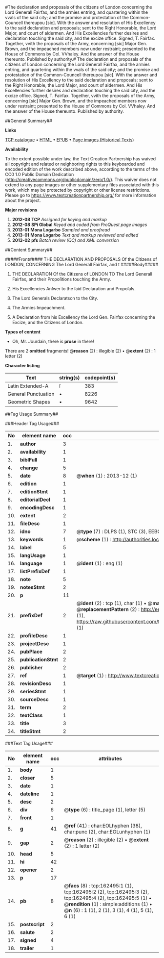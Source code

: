 #The declaration and proposals of the citizens of London concerning the Lord Generall Fairfax, and the armies entring, and quartering within the vvals of the said city; and the promise and protestation of the Common-Councell thereupou [sic]. With the answer and resolution of His Excellency to the said declaration and proposals; sent to the Right Honorable, the Lord Major, and court of aldermen. And His Excellencies further desires and declaration touching the said city, and the excize office. Signed, T. Fairfax. Together, vvith the proposals of the Army, eoncerning [sic] Major Gen. Brown, and the impeached members now under restraint; presented to the House of Commons by Col. VVhaley. And the answer of the House thereunto. Published by authority.#
The declaration and proposals of the citizens of London concerning the Lord Generall Fairfax, and the armies entring, and quartering within the vvals of the said city; and the promise and protestation of the Common-Councell thereupou [sic]. With the answer and resolution of His Excellency to the said declaration and proposals; sent to the Right Honorable, the Lord Major, and court of aldermen. And His Excellencies further desires and declaration touching the said city, and the excize office. Signed, T. Fairfax. Together, vvith the proposals of the Army, eoncerning [sic] Major Gen. Brown, and the impeached members now under restraint; presented to the House of Commons by Col. VVhaley. And the answer of the House thereunto. Published by authority.

##General Summary##

**Links**

[TCP catalogue](http://www.ota.ox.ac.uk/tcp/)  • 
[HTML](http://tei.it.ox.ac.uk/tcp/Texts-HTML/free/A82/A82044.html)  • 
[EPUB](http://tei.it.ox.ac.uk/tcp/Texts-EPUB/free/A82/A82044.epub) • 
[Page images (Historical Texts)](https://historicaltexts.jisc.ac.uk/eebo-99864843e)

**Availability**

To the extent possible under law, the Text Creation Partnership has waived all copyright and related or neighboring rights to this keyboarded and encoded edition of the work described above, according to the terms of the CC0 1.0 Public Domain Dedication (http://creativecommons.org/publicdomain/zero/1.0/). This waiver does not extend to any page images or other supplementary files associated with this work, which may be protected by copyright or other license restrictions. Please go to https://www.textcreationpartnership.org/ for more information about the project.

**Major revisions**

1. __2012-08__ __TCP__ *Assigned for keying and markup*
1. __2012-08__ __SPi Global__ *Keyed and coded from ProQuest page images*
1. __2013-01__ __Mona Logarbo__ *Sampled and proofread*
1. __2013-01__ __Mona Logarbo__ *Text and markup reviewed and edited*
1. __2013-02__ __pfs__ *Batch review (QC) and XML conversion*

##Content Summary##

#####Front#####
THE DECLARATION AND PROPOSALS Of the Citizens of LONDON, CONCERNING The Lord Generall Fairfax, and t
#####Body#####

1. THE DECLARATION Of the Citizens of LONDON TO The Lord Generall Fairfax, and their Propoſitions touching the Army.

1. His Excellencies Anſwer to the ſaid Declaration and Propoſals.

1. The Lord Generals Declaratson to the City.

1. The Armies Impeachment.

1. A Declaration from his Excellency the Lord Gen. Fairfax concerning the Excize, and the Citizens of London.

**Types of content**

  * Oh, Mr. Jourdain, there is **prose** in there!

There are 2 **omitted** fragments! 
 @__reason__ (2) : illegible (2)  •  @__extent__ (2) : 1 letter (2)

**Character listing**


|Text|string(s)|codepoint(s)|
|---|---|---|
|Latin Extended-A|ſ|383|
|General Punctuation|•|8226|
|Geometric Shapes|▪|9642|

##Tag Usage Summary##

###Header Tag Usage###

|No|element name|occ|attributes|
|---|---|---|---|
|1.|__author__|3||
|2.|__availability__|1||
|3.|__biblFull__|1||
|4.|__change__|5||
|5.|__date__|8| @__when__ (1) : 2013-12 (1)|
|6.|__edition__|1||
|7.|__editionStmt__|1||
|8.|__editorialDecl__|1||
|9.|__encodingDesc__|1||
|10.|__extent__|2||
|11.|__fileDesc__|1||
|12.|__idno__|7| @__type__ (7) : DLPS (1), STC (3), EEBO-CITATION (1), PROQUEST (1), VID (1)|
|13.|__keywords__|1| @__scheme__ (1) : http://authorities.loc.gov/ (1)|
|14.|__label__|5||
|15.|__langUsage__|1||
|16.|__language__|1| @__ident__ (1) : eng (1)|
|17.|__listPrefixDef__|1||
|18.|__note__|5||
|19.|__notesStmt__|2||
|20.|__p__|11||
|21.|__prefixDef__|2| @__ident__ (2) : tcp (1), char (1)  •  @__matchPattern__ (2) : ([0-9\-]+):([0-9IVX]+) (1), (.+) (1)  •  @__replacementPattern__ (2) : http://eebo.chadwyck.com/downloadtiff?vid=$1&page=$2 (1), https://raw.githubusercontent.com/textcreationpartnership/Texts/master/tcpchars.xml#$1 (1)|
|22.|__profileDesc__|1||
|23.|__projectDesc__|1||
|24.|__pubPlace__|2||
|25.|__publicationStmt__|2||
|26.|__publisher__|2||
|27.|__ref__|1| @__target__ (1) : http://www.textcreationpartnership.org/docs/. (1)|
|28.|__revisionDesc__|1||
|29.|__seriesStmt__|1||
|30.|__sourceDesc__|1||
|31.|__term__|2||
|32.|__textClass__|1||
|33.|__title__|3||
|34.|__titleStmt__|2||


###Text Tag Usage###

|No|element name|occ|attributes|
|---|---|---|---|
|1.|__body__|1||
|2.|__closer__|5||
|3.|__date__|1||
|4.|__dateline__|1||
|5.|__desc__|2||
|6.|__div__|6| @__type__ (6) : title_page (1), letter (5)|
|7.|__front__|1||
|8.|__g__|41| @__ref__ (41) : char:EOLhyphen (38), char:punc (2), char:EOLunhyphen (1)|
|9.|__gap__|2| @__reason__ (2) : illegible (2)  •  @__extent__ (2) : 1 letter (2)|
|10.|__head__|5||
|11.|__hi__|42||
|12.|__opener__|2||
|13.|__p__|17||
|14.|__pb__|8| @__facs__ (8) : tcp:162495:1 (1), tcp:162495:2 (2), tcp:162495:3 (2), tcp:162495:4 (2), tcp:162495:5 (1)  •  @__rendition__ (1) : simple:additions (1)  •  @__n__ (6) : 1 (1), 2 (1), 3 (1), 4 (1), 5 (1), 6 (1)|
|15.|__postscript__|2||
|16.|__salute__|2||
|17.|__signed__|4||
|18.|__trailer__|1||
